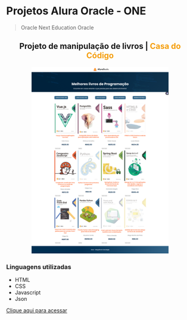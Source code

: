 # Projetos Alura Oracle - ONE
 > Oracle Next Education Oracle

<h2 align="center">Projeto de manipulação de livros | <span span style="color: #f59e0b;">Casa do Código</span></h2>

<div align="center">
    <img height="500px" src="./imagens/imageWebsite.png"></img>
</div>

### Linguagens utilizadas
 - HTML
 - CSS
 - Javascript
 - Json
 

[Clique aqui para acessar](https://klayvemguimaraes.github.io/AluraBooks/)
